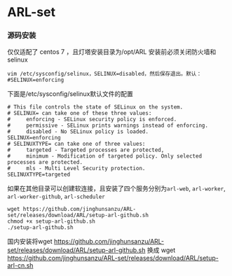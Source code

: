 # ARL-set
### 源码安装

仅仅适配了 centos 7 ，且灯塔安装目录为/opt/ARL
安装前必须关闭防火墙和selinux
```
vim /etc/sysconfig/selinux，SELINUX=disabled，然后保存退出。默认：#SELINUX=enforcing
```
下面是/etc/sysconfig/selinux默认文件的配置

```
# This file controls the state of SELinux on the system.
# SELINUX= can take one of these three values:
#     enforcing - SELinux security policy is enforced.
#     permissive - SELinux prints warnings instead of enforcing.
#     disabled - No SELinux policy is loaded.
SELINUX=enforcing
# SELINUXTYPE= can take one of three values:
#     targeted - Targeted processes are protected,
#     minimum - Modification of targeted policy. Only selected processes are protected.
#     mls - Multi Level Security protection.
SELINUXTYPE=targeted
```

如果在其他目录可以创建软连接，且安装了四个服务分别为`arl-web`, `arl-worker`, `arl-worker-github`, `arl-scheduler`

```
wget https://github.com/jinghunsanzu/ARL-set/releases/download/ARL/setup-arl-github.sh
chmod +x setup-arl-github.sh
./setup-arl-github.sh
```

国内安装将wget https://github.com/jinghunsanzu/ARL-set/releases/download/ARL/setup-arl-github.sh  换成 
wget https://github.com/jinghunsanzu/ARL-set/releases/download/ARL/setup-arl-cn.sh
